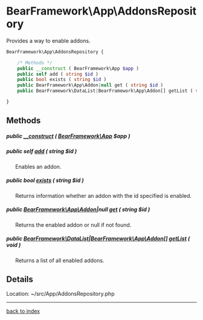 # BearFramework\App\AddonsRepository

Provides a way to enable addons.

```php
BearFramework\App\AddonsRepository {

	/* Methods */
	public __construct ( BearFramework\App $app )
	public self add ( string $id )
	public bool exists ( string $id )
	public BearFramework\App\Addon|null get ( string $id )
	public BearFramework\DataList|BearFramework\App\Addon[] getList ( void )

}
```

## Methods

##### public [__construct](bearframework.app.addonsrepository.__construct.method.md) ( [BearFramework\App](bearframework.app.class.md) $app )

##### public self [add](bearframework.app.addonsrepository.add.method.md) ( string $id )

&nbsp;&nbsp;&nbsp;&nbsp;&nbsp;&nbsp;Enables an addon.

##### public bool [exists](bearframework.app.addonsrepository.exists.method.md) ( string $id )

&nbsp;&nbsp;&nbsp;&nbsp;&nbsp;&nbsp;Returns information whether an addon with the id specified is enabled.

##### public [BearFramework\App\Addon](bearframework.app.addon.class.md)|null [get](bearframework.app.addonsrepository.get.method.md) ( string $id )

&nbsp;&nbsp;&nbsp;&nbsp;&nbsp;&nbsp;Returns the enabled addon or null if not found.

##### public [BearFramework\DataList](bearframework.datalist.class.md)|[BearFramework\App\Addon[]](bearframework.app.addon.class.md) [getList](bearframework.app.addonsrepository.getlist.method.md) ( void )

&nbsp;&nbsp;&nbsp;&nbsp;&nbsp;&nbsp;Returns a list of all enabled addons.

## Details

Location: ~/src/App/AddonsRepository.php

---

[back to index](index.md)

